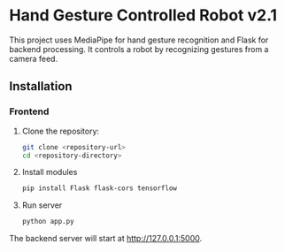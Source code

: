 # Hand Gesture Controlled Robot v2.1

This project uses MediaPipe for hand gesture recognition and Flask for backend processing. It controls a robot by recognizing gestures from a camera feed.

## Installation

### Frontend
1. Clone the repository:
   ```bash
   git clone <repository-url>
   cd <repository-directory>

2. Install modules
   ```bash
   pip install Flask flask-cors tensorflow
   
3. Run server
   ```bash
   python app.py
  The backend server will start at http://127.0.0.1:5000.
  
